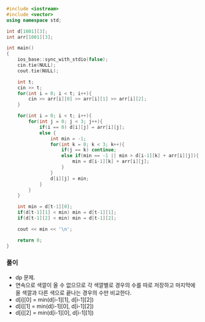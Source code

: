 ```cpp
#include <iostream>
#include <vector>
using namespace std;

int d[1001][3];
int arr[1001][3];

int main()
{
    ios_base::sync_with_stdio(false);
    cin.tie(NULL);
    cout.tie(NULL);

    int t;
    cin >> t;
    for(int i = 0; i < t; i++){
        cin >> arr[i][0] >> arr[i][1] >> arr[i][2];
    }

    for(int i = 0; i < t; i++){
        for(int j = 0; j < 3; j++){
            if(i == 0) d[i][j] = arr[i][j];
            else {
                int min = -1;
                for(int k = 0; k < 3; k++){
                    if(j == k) continue;
                    else if(min == -1 || min > d[i-1][k] + arr[i][j]){
                        min = d[i-1][k] + arr[i][j];
                    }
                }
                d[i][j] = min;
            }
        }
    }

    int min = d[t-1][0];
    if(d[t-1][1] < min) min = d[t-1][1];
    if(d[t-1][2] < min) min = d[t-1][2];

    cout << min << '\n';

    return 0;
}
```

### 풀이
- dp 문제.
- 연속으로 색깔이 올 수 없으므로 각 색깔별로 경우의 수를 따로 저장하고 마지막에 올 색깔과 다른 색으로 끝나는 경우의 수만 비교한다.
- d[i][0] = min(d[i-1][1], d[i-1][2])
- d[i][1] = min(d[i-1][0], d[i-1][2])
- d[i][2] = min(d[i-1][0], d[i-1][1])